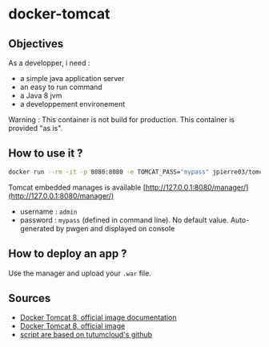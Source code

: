 # docker-tomcat

## Objectives

As a developper, i need :
* a simple java application server
* an easy to run command
* a Java 8 jvm
* a developpement environement

Warning : This container is not build for production. This container is provided "as is".

## How to use it ?

```bash
docker run --rm -it -p 8080:8080 -e TOMCAT_PASS="mypass" jpierre03/tomcat
```

Tomcat embedded manages is available [http://127.0.0.1:8080/manager/](http://127.0.0.1:8080/manager/)

* username : `admin`
* password : `mypass` (defined in command line).
  No default value.
  Auto-generated by pwgen and displayed on console

## How to deploy an app ?

Use the manager and upload your `.war` file.

## Sources

* [Docker Tomcat 8, official image documentation](https://github.com/docker-library/docs/tree/master/tomcat)
* [Docker Tomcat 8, official image](https://registry.hub.docker.com/_/tomcat/)
* [script are based on tutumcloud's github](https://github.com/tutumcloud/tutum-docker-tomcat)
